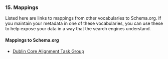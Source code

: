 ### 15. Mappings

Listed here are links to mappings from other vocabularies to Schema.org. If you
maintain your metadata in one of these vocabularies, you can use these to 
help expose your data in a way that the search engines understand.

<div itemscope="" itemtype="http://schema.org/ItemList">
  <h4 itemprop="name">Mappings to Schema.org</h4>
  <meta itemprop="mainContentOfPage" content="true"/>
  <ul>
    <li itemprop="itemListElement"><a href="http://wiki.dublincore.org/index.php/Schema.org_Alignment">Dublin Core Alignment Task Group</a></li>
    <!-- <li itemprop="itemListElement"><a href=""></a></li> -->
  </ul>

</div>
